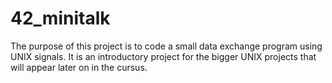 # 42_minitalk
The purpose of this project is to code a small data exchange program  using UNIX signals. It is an introductory project for the bigger UNIX  projects that will appear later on in the cursus.
